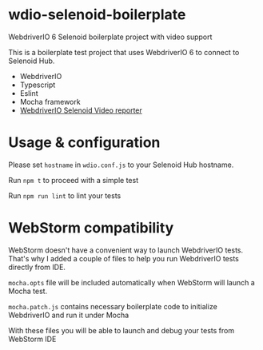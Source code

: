 # wdio-selenoid-boilerplate
WebdriverIO 6 Selenoid boilerplate project with video support

This is a boilerplate test project that uses WebdriverIO 6 to connect to Selenoid Hub.

- WebdriverIO
- Typescript
- Eslint
- Mocha framework
- [WebdriverIO Selenoid Video reporter](https://github.com/sherlock1982/wdio-selenoid-video-reporter)

Usage & configuration 
=============

Please set `hostname` in `wdio.conf.js` to your Selenoid Hub hostname.

Run `npm t` to proceed with a simple test

Run `npm run lint` to lint your tests

WebStorm compatibility 
=============

WebStorm doesn't have a convenient way to launch WebdriverIO tests. That's why I added a couple of files to help you run WebdriverIO tests directly from IDE.

`mocha.opts` file will be included automatically when WebStorm will launch a Mocha test.

`mocha.patch.js` contains necessary boilerplate code to initialize WebdriverIO and run it under Mocha

With these files you will be able to launch and debug your tests from WebStorm IDE

